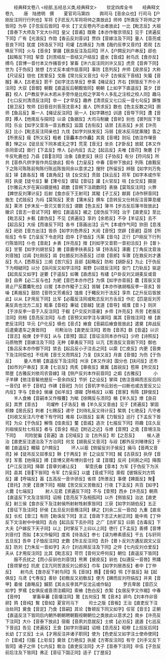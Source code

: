 <!-- { "loadSidebar": true } -->


　　经典释文卷八
<经部,五经总义类,经典释文>
　　钦定四库全书
　　经典释文卷九
　　唐　陆徳明　撰
　　夏官司马第四
　　舆司马【音余众也】行司马【户刚反注同行行列也】军将【子匠反凡军将将帅之类放此】师帅【所类反下将帅之字皆同】为卒【子忽反后皆同】卒长【丁丈反卷内不出者放此】一比【毗志反】大祖【音泰下大师及下文大仆同】皇父【音甫】既儆【本亦作敬京领反】见于【贤遍反下同】广有【光浪反】作勋【香云反刘音训】贾四【音嫁注及下同】量人【音亮或音良下同】犹度【待洛反下同】司爟【古焕反】为燋【哉约反李又音灼】若观【古唤反下同】火与【音余】掌疆【居良反注及后同】环人【户闗反刘户串反】郤也【起略反下同】挈壶【刘苦结反一音结又户结反】盛水【音成】射鸟氏【食亦反】搏鸟【音博一音付本又作捕音步】掌畜【许六反注同刘许又反】虎贲【音奔下同】世为【于伪反】放想【方丈反本或作瓬音同】事防【息列反】弁师【皮彦反】大称【尺证反】铠也【苦爱反】戈盾【常允反又音允】句孑【古侯反下音结】矢箙【音服】槀人【古老反】箭干【如字沈古旱反】参乘【绳证反】齐右【侧皆反下齐仆爿注同】大驭【音御】朝觐【直遥反后朝觐皆同】朝朝【上如字下直遥反】莫夕【音暮】校人【户教反字从木若从手旁作是比校之字耳今人多乱之注校之校人同】趣马【七口反刘清须反注同】皁一【才早反】趣养【清须反又七口反一音七句反】蹶惟【居卫反】牧师【旧音目刘音茂沈音木】廋人【所求反】数也【色主反数之同】圉师【鱼吕反】乘一人【绳证反注同】丽一人【如字耦也】训道【音导下同】邍【音原】撢人【他南反与探同】以语【鱼据反】大司马制畿【音祈】别也【彼列反下皆同】乐业【如字又音洛一音五教反】监国【古衔反】诘禁【去吉反】乡民【许亮反】比小【毗志反注同亲也】九伐【如字刘扶发反】冯弱【皮冰反冯犹乘陵】眚之【所景反】瘦【所又反】粗者【音麤本亦作麤】其竟【音境】则坛【依注作墠音善】惮之以【徒旦反下同本或无之字】荒芜【音无】坐杀【才卧反】放弑【本又作杀同音试】兽行【下孟反】悖人【必内反】去之【起吕反】夫唯【音苻】聚麀【于牛反牝鹿也】乃县【音注同】治象【直吏反】挟日【子协反】有分【符问反】所共【音恭凡供字皆作共后放此】假令【力呈反】中春【音仲下放此】列陈【直觐反下之陈可陈陈前徇陈行陈巡陈皆同余以意求之】搜狩【所留反】辨鼓【如字刘万免反】铎【直各反】镯【直角反】铙【女交反】贲鼓【扶云反】将军【如字本或作军将】执提【徒兮反】鼙【薄兮反】谓钲【音征】讙【火官反】哓【女交反】摄提【尔雅云大岁在寅曰摄提格】疏数【音朔下注疏数同】表貉【莫驾反注同】火弊【婢世反刘薄计反】后射【食亦反下王射司】其豵【子工反】献肩【诗作豜音同】施生【式豉反】为祃【莫驾反】茇舎【蒲末反】撰车【息转反又仕转反注音算息缓反】莱沛【步末反一音贝又普贝反】谓数【色主反】簿书【步古反后簿书皆放此】徽识【音志一音试下同】朝位【直遥反】被之【皮伪反下同】治于【直吏反】至比【毗志反】乡甀【直伪反】不见【贤遍反】享礿【余若反】不孕【羊证反】去不【起吕反】大绥【而谁反下同】各书【音画出注】云气【本或作气同】狝田【息浅反】祀祊【音方出注】皆杀【如字刘色界反】大阅【音恱】空辟【音避】芟除【所衔反】令车【力呈反下令走同】田卒【子恤反】汚莱【音乌】正行【户刚反下行列行陈皆同】仆也【音赴】乡表【许亮反】搢【刘如字又音箭一音初洽反】扑【普卜反】甘誓【如字刘胡甘反】摝【音鹿李扶表反】铎【待洛反】涿鹿【丁角反沈音浊刘音独】过阊【吐刚反】阘【吐腊反刘汤荅反】过琅【音郎】车骤【在救反刘才遘反】先人【悉荐反】三阕【苦穴反】且郤【起略反】防和【胡卧反】为止【于伪反下为相疑同】以分【扶问反又如字注同】易野【以豉反注同】垒门【力轨反】驱逆【起具反又如字】逆要【于遥反】如箸【直虑反】有繣【户卦反刘又胡麦反或音卦】自畀【必二反与也】为豝【音巴本亦作巴】为慎【如字亦音辰】麎【音辰又音肾止尸反麎麋牝也】曰猣【本亦作豵子工反】皆駴【本亦作骇胡楷反李一音亥】皆噪【素报反】鼓防【音符又芳甫反】馌兽【于輙反刘于法反】享烝【之升反后皆放此】以从【才用反下同】比军【必履反注同或毗志反刘方舌反】作庀【匹是反刘芳美反具也沈方二反】眂事【音视】秉钺【音越】犹道【音导】城濮【音卜】则厌【于涉反李一音于入反注同】于殽【户交反刘音豪】乡师【许亮反】吊劳【老报反注同】则相【息亮反注同】与虑【音预又如字注与谋同】属其【音烛注同】植【直吏反注同】华元【户化反】槙也【音贞】飨食【音嗣后飨食皆放此】遣奠【弃战反后遣奠遣车之类皆同】　　司勲治功【直吏反注同】若咎【音羔】繇【音遥】以识【音志】般庚【步干反】从与【音预】国正【音征注同本亦作征】少府【诗照反】　　马质物贾【音嫁注及下同】无种【章勇反下同】以亢【苦浪反又音刚下同】御也【鱼吕反本亦作御下同】禁去【起吕反小子注去之同】以縻【亡皮反】内更【音庚下及注同偿也】不任用【音壬又而鸩反】乃复【扶又反】月直【音值】为伤【于伪反】
　　量人市朝【直遥反下及注同】州涂【本又作涂】国分也【扶问反】还市【如市刘户串反】支凑【七豆反】肉炙【章夜反】奠竁【昌锐反】苞筲【所交反】斝歴【古雅反刘依司农音嫁】琖【侧产反刘本作前音同】之嘏【古雅反】
　　小子羊肆【依注音鬄他歴反一音余四反】节折【之设反】掌珥【依注音衈而志反后同一音仍】祈于【音机】作禩【音祀】为刉【音机字书云划也一曰断也或古爱反又公内反】字与【音余】侯禳【如羊反】谓磔【陟格反】以豭【音家】徇陈【辞俊反】
　　羊人食飨【音嗣本又作飱饔】为眦【徐赐反与渍同】楢【羊久反】燎【良召反】其贾【音古】　　司爟柞【子洛反】楢【羊久反又音由】见于【贤遍反】掌固枳棘【居氏反】刺者【七赐反】递守【刘待礼反又待计反】椠筑【七艳反】凡守者【刘收又反注凡守者下有守同】难易【以豉反】妄离【力智反】巡行【下孟反下皆司】为众【于伪反】解惰【佳卖反】鼜【音戚】造次【七报反下同】将趣【庄久反刘祖侯反杜七柱反】者与【音余】相近【附近之近】与燎【音预】之竟【音境注及下同】　　司险犹徧【音遍】洫【况域反】浍【古外反】畛【之忍反】
　　候人道治【直吏反注道治及下方治同】何戈【胡我反又音河】与祋【都外反刘暏律反】于朝【直遥反】轘辕【户闗反】
　　环人以菆【侧留反刘子侯反】掚马【音两又音亮】掉【徒吊反又奴孝反】鞅【于两反】折【之设反下同】馘【古获反】执俘【音孚】军慝【他得反】搏【音博又房布博刘音付】谍【音牒】反间【间厠之间】降围【户江反注同】降鄣【音章刘诸让反】　　挈壶氏畚【音本】为军【于伪反下为沃同】县其【音下皆同】令军【力呈反】以盛【音成下同】禀假【彼锦反刘方鸩反】讙【呼端反】嚣【五高反一音许骄反】省烦【所景反】事便【婢面反】聚【音托】次更【音庚下同】相敲【苦交反又苦敎反】行夜【下孟反】共百【如字】火爨【七端反】
　　射人见君【贤遍反下同】不与【音预】西乡【许亮反】朝燕【直遥反下文及注皆同】诏相【息亮反下及相孤同】以齐【侧皆反】治达【直吏反】射三侯【食亦反下及注射侯所射射牲射豕皆同】三获【如字刘胡伯反】五正【音征下及注同】豻侯【五旦反刘音鴈注同】肆之【刘余二反一音四】九重【直龙反】长杠【音江】有防【勑诛反下同】言正【音政下志正大射正同】能中焉【丁仲反下文注射中中侯同】去白【起吕反下去扑同】之广【古旷反】曰鹄【古毒反】下大夫【户嫁反下天子同】以上【时掌反下上曰以上同】徳行【下孟反】善搏【音博刘音付】而拟【本又作儗同】度焉【待洛反】参七【读为糁素感反】干五【与豻同五旦反】告卒【子恤反注同】史数【所主反注同】去扑【普卜反刘方遘反説文父豆反】防刘【力朱反一音如字】夫介【刘古拜反注及下同】之倅【七内反刘仓爱反】夫从【才用反注同】比其【毗志反】苛罚【音何又呼何反】朝位【直遥反下皆同】
　　服不氏扰之【而小反驯也刘音饶】熊罴【彼皮反】驯也【似遵反一音唇】熊蹯【音烦掌也】抗皮【注亢同苦浪反刘公郎反】巾车【如字刘居吝反】者中【丁仲反】　　射鸟氏【食亦反下射鸟同】凫【音扶】鴈【音保】鸮【于苗反】敺【起俱反】乌鸢【弋専反】善钞【初敎反又初敎反】便汚【婢而反刘符绢反】并夹【音甲】着侯【直略反】鍼箭【其炎反李其严反沈云或作鉆】
　　罗氏卑居【音匹又如字】罗襦【女俱反或音须注繻同】索飨【色白反】衣絮【女居反字又作袽】中春【音仲】
　　掌畜阜蕃【音燔注同】鵞【五何反】鹜【音木】卵鸟【刘本作卯音卵】鹑【音纯】鴽【音如】夏官司马下
　　司士之版【音板】王治【直吏反下注治处同】奠食【音定】乃食【音嗣】其论【鲁顿反下同又如字】任官【音壬】正朝【直遥反注下皆同后内朝外朝朝聘朝觐视朝朝位之类放此以意求之】南乡【许亮反下注同】大仆【音泰下放此】宿衞【音夙刘息就反】士摈【必刃反】逡遁【七巡反下音巡】告见【贤遍反】王食【如字刘音嗣】诏相【息亮反】昭穆【上招反后同】长幼【丁丈反】士从【才用反注并诸子职同】使为【色吏反又如字注士使命使同】介【音戒】归脤【上轸反】奠敛【力艳反】执披【方寄反注同】有守【刘手又反下皆同】诸子之倅【七内反】敎治【直吏反注同】大子【音泰下注同】卒伍【子忽反前后注及下皆同】弗正【音征下国正同】适子【丁歴反】
